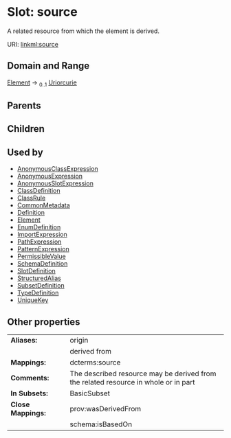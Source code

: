 
# Slot: source


A related resource from which the element is derived.

URI: [linkml:source](https://w3id.org/linkml/source)


## Domain and Range

[Element](Element.md) &#8594;  <sub>0..1</sub> [Uriorcurie](types/Uriorcurie.md)

## Parents


## Children


## Used by

 * [AnonymousClassExpression](AnonymousClassExpression.md)
 * [AnonymousExpression](AnonymousExpression.md)
 * [AnonymousSlotExpression](AnonymousSlotExpression.md)
 * [ClassDefinition](ClassDefinition.md)
 * [ClassRule](ClassRule.md)
 * [CommonMetadata](CommonMetadata.md)
 * [Definition](Definition.md)
 * [Element](Element.md)
 * [EnumDefinition](EnumDefinition.md)
 * [ImportExpression](ImportExpression.md)
 * [PathExpression](PathExpression.md)
 * [PatternExpression](PatternExpression.md)
 * [PermissibleValue](PermissibleValue.md)
 * [SchemaDefinition](SchemaDefinition.md)
 * [SlotDefinition](SlotDefinition.md)
 * [StructuredAlias](StructuredAlias.md)
 * [SubsetDefinition](SubsetDefinition.md)
 * [TypeDefinition](TypeDefinition.md)
 * [UniqueKey](UniqueKey.md)

## Other properties

|  |  |  |
| --- | --- | --- |
| **Aliases:** | | origin |
|  | | derived from |
| **Mappings:** | | dcterms:source |
| **Comments:** | | The described resource may be derived from the related resource in whole or in part |
| **In Subsets:** | | BasicSubset |
| **Close Mappings:** | | prov:wasDerivedFrom |
|  | | schema:isBasedOn |

